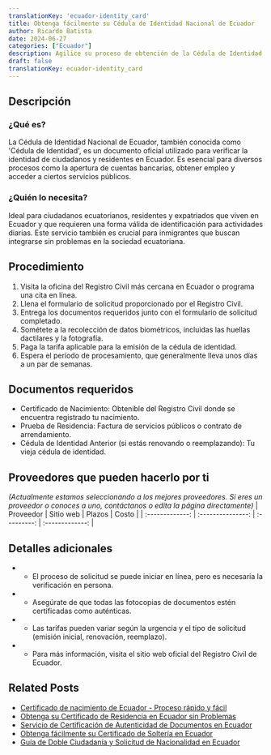 ```yaml
---
translationKey: 'ecuador-identity_card'
title: Obtenga fácilmente su Cédula de Identidad Nacional de Ecuador
author: Ricardo Batista
date: 2024-06-27
categories: ["Ecuador"]
description: Agilice su proceso de obtención de la Cédula de Identidad Nacional de Ecuador con nuestra guía completa. Ahorre tiempo y molestias.
draft: false
translationKey: ecuador-identity_card
---
```


## Descripción
### ¿Qué es?
La Cédula de Identidad Nacional de Ecuador, también conocida como 'Cédula de Identidad', es un documento oficial utilizado para verificar la identidad de ciudadanos y residentes en Ecuador. Es esencial para diversos procesos como la apertura de cuentas bancarias, obtener empleo y acceder a ciertos servicios públicos.

### ¿Quién lo necesita?
Ideal para ciudadanos ecuatorianos, residentes y expatriados que viven en Ecuador y que requieren una forma válida de identificación para actividades diarias. Este servicio también es crucial para inmigrantes que buscan integrarse sin problemas en la sociedad ecuatoriana.

## Procedimiento

1. Visita la oficina del Registro Civil más cercana en Ecuador o programa una cita en línea.
2. Llena el formulario de solicitud proporcionado por el Registro Civil.
3. Entrega los documentos requeridos junto con el formulario de solicitud completado.
4. Sométete a la recolección de datos biométricos, incluidas las huellas dactilares y la fotografía.
5. Paga la tarifa aplicable para la emisión de la cédula de identidad.
6. Espera el período de procesamiento, que generalmente lleva unos días a un par de semanas.

## Documentos requeridos

- Certificado de Nacimiento: Obtenible del Registro Civil donde se encuentra registrado tu nacimiento.
- Prueba de Residencia: Factura de servicios públicos o contrato de arrendamiento.
- Cédula de Identidad Anterior (si estás renovando o reemplazando): Tu vieja cédula de identidad.

## Proveedores que pueden hacerlo por ti
_(Actualmente estamos seleccionando a los mejores proveedores. Si eres un proveedor o conoces a uno, contáctanos o edita la página directamente)_
| Proveedor       |     Sitio web     |     Plazos    |       Costo      |
| :-------------: | :---------------: |  :---------: | :-------------: |

## Detalles adicionales

- * El proceso de solicitud se puede iniciar en línea, pero es necesaria la verificación en persona.
- * Asegúrate de que todas las fotocopias de documentos estén certificadas como auténticas.
- * Las tarifas pueden variar según la urgencia y el tipo de solicitud (emisión inicial, renovación, reemplazo).
- * Para más información, visita el sitio web oficial del Registro Civil de Ecuador.


## Related Posts

- [Certificado de nacimiento de Ecuador - Proceso rápido y fácil](https://tramitit.com/es/guides/ecuador/certificado_de_nacimiento/)
- [Obtenga su Certificado de Residencia en Ecuador sin Problemas](https://tramitit.com/es/guides/ecuador/certificado_de_residencia/)
- [Servicio de Certificación de Autenticidad de Documentos en Ecuador](https://tramitit.com/es/guides/ecuador/certificado_de_autenticidad_de_documentos/)
- [Obtenga fácilmente su Certificado de Soltería en Ecuador](https://tramitit.com/es/guides/ecuador/certificado_de_soltería/)
- [Guía de Doble Ciudadanía y Solicitud de Nacionalidad en Ecuador](https://tramitit.com/es/guides/ecuador/solicitud_de_nacionalidad/)